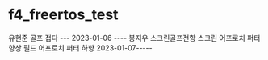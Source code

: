 # f4_freertos_test
 
유현준 골프 접다 --- 2023-01-06 ----
봉지우 스크린골프전향
스크린 어프로치 퍼터 향상
필드 어프로치 퍼터 하향 2023-01-07-----
